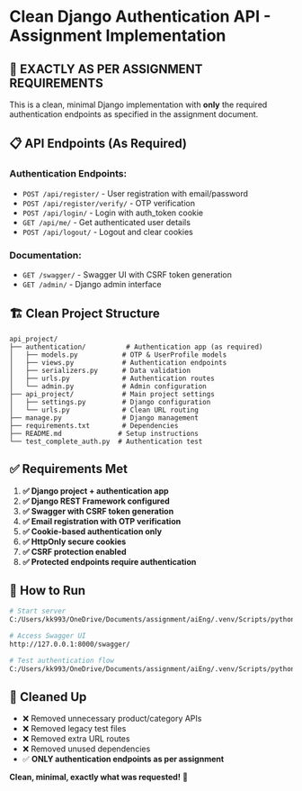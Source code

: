 # Clean Django Authentication API - Assignment Implementation

## 🎯 **EXACTLY AS PER ASSIGNMENT REQUIREMENTS**

This is a clean, minimal Django implementation with **only** the required authentication endpoints as specified in the assignment document.

## 📋 **API Endpoints (As Required)**

### Authentication Endpoints:
- `POST /api/register/` - User registration with email/password
- `POST /api/register/verify/` - OTP verification  
- `POST /api/login/` - Login with auth_token cookie
- `GET /api/me/` - Get authenticated user details
- `POST /api/logout/` - Logout and clear cookies

### Documentation:
- `GET /swagger/` - Swagger UI with CSRF token generation
- `GET /admin/` - Django admin interface

## 🏗️ **Clean Project Structure**

```
api_project/
├── authentication/          # Authentication app (as required)
│   ├── models.py           # OTP & UserProfile models
│   ├── views.py            # Authentication endpoints
│   ├── serializers.py      # Data validation
│   ├── urls.py             # Authentication routes
│   └── admin.py            # Admin configuration
├── api_project/            # Main project settings
│   ├── settings.py         # Django configuration
│   └── urls.py             # Clean URL routing
├── manage.py               # Django management
├── requirements.txt        # Dependencies
├── README.md              # Setup instructions
└── test_complete_auth.py  # Authentication test
```

## ✅ **Requirements Met**

1. **✅ Django project + authentication app**
2. **✅ Django REST Framework configured**  
3. **✅ Swagger with CSRF token generation**
4. **✅ Email registration with OTP verification**
5. **✅ Cookie-based authentication only**
6. **✅ HttpOnly secure cookies**
7. **✅ CSRF protection enabled**
8. **✅ Protected endpoints require authentication**

## 🚀 **How to Run**

```bash
# Start server
C:/Users/kk993/OneDrive/Documents/assignment/aiEng/.venv/Scripts/python.exe manage.py runserver

# Access Swagger UI
http://127.0.0.1:8000/swagger/

# Test authentication flow
C:/Users/kk993/OneDrive/Documents/assignment/aiEng/.venv/Scripts/python.exe test_complete_auth.py
```

## 🧹 **Cleaned Up**

- ❌ Removed unnecessary product/category APIs
- ❌ Removed legacy test files  
- ❌ Removed extra URL routes
- ❌ Removed unused dependencies
- ✅ **ONLY authentication endpoints as per assignment**

**Clean, minimal, exactly what was requested!** 🎯
